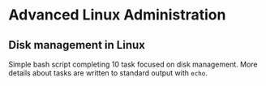 # Advanced Linux Administration
## Disk management in Linux
Simple bash script completing 10 task focused on disk management. More details about tasks are written to standard output with `echo`.
